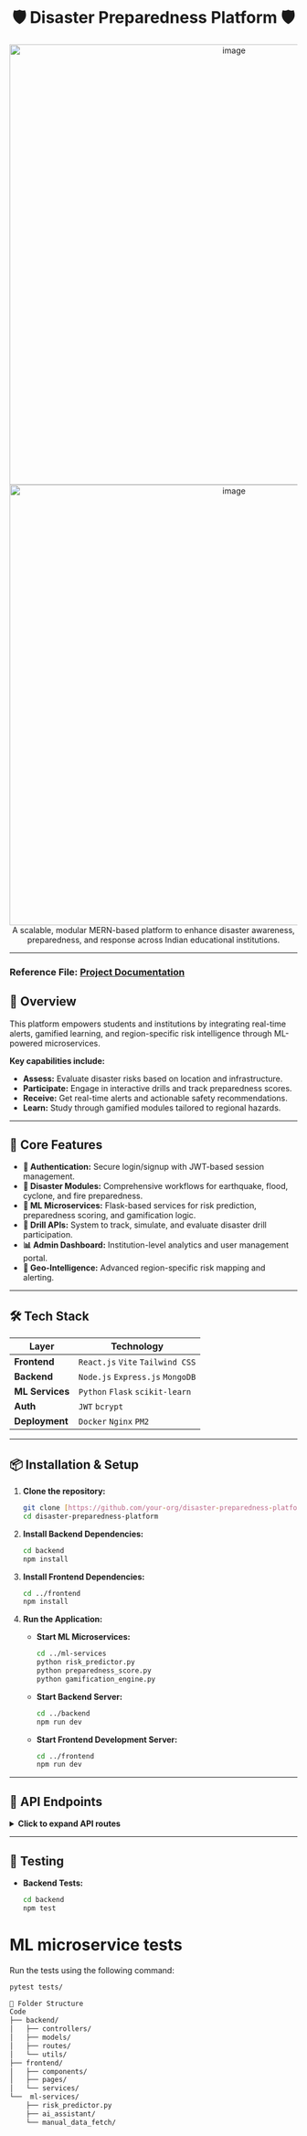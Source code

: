 <div align="center">
  <h1>🛡️ Disaster Preparedness Platform 🛡️</h1>
  <p>
    <img width="770" height="771" alt="image" src="https://github.com/user-attachments/assets/45b4fd72-77b3-40e1-83c0-c41fd414944a" />
    <img width="770" height="771" alt="image" src="https://github.com/user-attachments/assets/f55be60c-076d-4ace-9697-4e30ef5e2067" />
    A scalable, modular MERN-based platform to enhance disaster awareness, preparedness, and response across Indian educational institutions.
  </p>
</div>

---

### **Reference File:** [Project Documentation](https://docs.google.com/document/d/1ghVRYjTGqUyCVltGO3n1ys2Ib0bqNGlwdWxZ4AESR88/edit?usp=sharing)

## 🧭 Overview

This platform empowers students and institutions by integrating real-time alerts, gamified learning, and region-specific risk intelligence through ML-powered microservices.

**Key capabilities include:**
- **Assess:** Evaluate disaster risks based on location and infrastructure.
- **Participate:** Engage in interactive drills and track preparedness scores.
- **Receive:** Get real-time alerts and actionable safety recommendations.
- **Learn:** Study through gamified modules tailored to regional hazards.

---

## 🚀 Core Features

- **🔐 Authentication:** Secure login/signup with JWT-based session management.
- **🌋 Disaster Modules:** Comprehensive workflows for earthquake, flood, cyclone, and fire preparedness.
- **🧠 ML Microservices:** Flask-based services for risk prediction, preparedness scoring, and gamification logic.
- **🧪 Drill APIs:** System to track, simulate, and evaluate disaster drill participation.
- **📊 Admin Dashboard:** Institution-level analytics and user management portal.
- **📍 Geo-Intelligence:** Advanced region-specific risk mapping and alerting.

---

## 🛠️ Tech Stack

| Layer       | Technology                               |
|-------------|------------------------------------------|
| **Frontend** | `React.js` `Vite` `Tailwind CSS`         |
| **Backend** | `Node.js` `Express.js` `MongoDB`         |
| **ML Services**| `Python` `Flask` `scikit-learn`          |
| **Auth** | `JWT` `bcrypt`                           |
| **Deployment**| `Docker` `Nginx` `PM2`                   |

---

## 📦 Installation & Setup

1.  **Clone the repository:**
    ```bash
    git clone [https://github.com/your-org/disaster-preparedness-platform.git](https://github.com/your-org/disaster-preparedness-platform.git)
    cd disaster-preparedness-platform
    ```

2.  **Install Backend Dependencies:**
    ```bash
    cd backend
    npm install
    ```

3.  **Install Frontend Dependencies:**
    ```bash
    cd ../frontend
    npm install
    ```

4.  **Run the Application:**
    - **Start ML Microservices:**
      ```bash
      cd ../ml-services
      python risk_predictor.py
      python preparedness_score.py
      python gamification_engine.py
      ```
    - **Start Backend Server:**
      ```bash
      cd ../backend
      npm run dev
      ```
    - **Start Frontend Development Server:**
      ```bash
      cd ../frontend
      npm run dev
      ```

---

## 🔌 API Endpoints

<details>
<summary><strong>Click to expand API routes</strong></summary>

### Auth
- `POST /api/auth/signup`
- `POST /api/auth/login`

### Disaster Modules
- `GET /api/disaster/:type`
- `POST /api/disaster/report`

### Drill
- `GET /api/drill/:userId`
- `POST /api/drill/submit`

### ML Integration
- `POST /ml/risk-score`
- `POST /ml/preparedness-score`
- `POST /ml/gamify`

</details>

---

## 🧪 Testing

- **Backend Tests:**
  ```bash
  cd backend
  npm test

# ML microservice tests

Run the tests using the following command:
```bash 
pytest tests/

📁 Folder Structure
Code
├── backend/
│   ├── controllers/
│   ├── models/
│   ├── routes/
│   └── utils/
├── frontend/
│   ├── components/
│   ├── pages/
│   └── services/
└──  ml-services/
    ├── risk_predictor.py
    ├── ai_assistant/
    └── manual_data_fetch/

```
